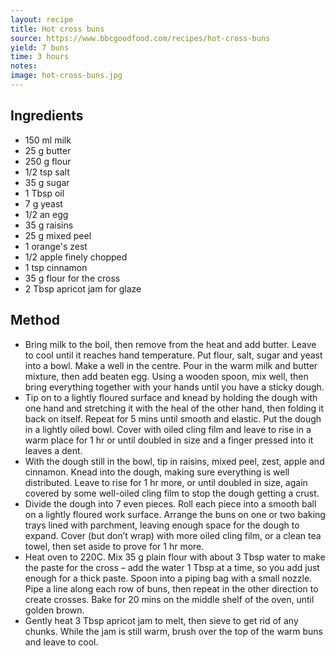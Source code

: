 ```yaml
---
layout: recipe
title: Hot cross buns
source: https://www.bbcgoodfood.com/recipes/hot-cross-buns
yield: 7 buns
time: 3 hours
notes: 
image: hot-cross-buns.jpg
---
```


## Ingredients
- 150 ml milk
- 25 g butter
- 250 g flour
- 1/2 tsp salt
- 35 g sugar
- 1 Tbsp oil
- 7 g yeast
- 1/2 an egg
- 35 g raisins
- 25 g mixed peel
- 1 orange's zest
- 1/2 apple finely chopped
- 1 tsp cinnamon
- 35 g flour for the cross
- 2 Tbsp apricot jam for glaze

## Method
- Bring milk to the boil, then remove from the heat and add butter. Leave to cool until it reaches hand temperature. Put flour, salt, sugar and yeast into a bowl. Make a well in the centre. Pour in the warm milk and butter mixture, then add beaten egg. Using a wooden spoon, mix well, then bring everything together with your hands until you have a sticky dough.
- Tip on to a lightly floured surface and knead by holding the dough with one hand and stretching it with the heal of the other hand, then folding it back on itself. Repeat for 5 mins until smooth and elastic. Put the dough in a lightly oiled bowl. Cover with oiled cling film and leave to rise in a warm place for 1 hr or until doubled in size and a finger pressed into it leaves a dent.
- With the dough still in the bowl, tip in raisins, mixed peel, zest, apple and cinnamon. Knead into the dough, making sure everything is well distributed. Leave to rise for 1 hr more, or until doubled in size, again covered by some well-oiled cling film to stop the dough getting a crust.
- Divide the dough into 7 even pieces. Roll each piece into a smooth ball on a lightly floured work surface. Arrange the buns on one or two baking trays lined with parchment, leaving enough space for the dough to expand. Cover (but don’t wrap) with more oiled cling film, or a clean tea towel, then set aside to prove for 1 hr more.
- Heat oven to 220C. Mix 35 g plain flour with about 3 Tbsp water to make the paste for the cross – add the water 1 Tbsp at a time, so you add just enough for a thick paste. Spoon into a piping bag with a small nozzle. Pipe a line along each row of buns, then repeat in the other direction to create crosses. Bake for 20 mins on the middle shelf of the oven, until golden brown.
- Gently heat 3 Tbsp apricot jam to melt, then sieve to get rid of any chunks. While the jam is still warm, brush over the top of the warm buns and leave to cool.
